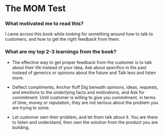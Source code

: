 # The MOM Test

### What motivated me to read this?

I came across this book while looking for something around how to talk to customers, and how to get the right feedback from them.

### What are my top 2-3 learnings from the book?
- The effective way to get proper feedback from the customer is to talk about their life instead of your idea, Ask about specifics in the past instead of generics or opinions about the future and Talk less and listen more.

- Deflect compliments, Anchor fluff Dig beneath opinions, ideas, requests, and emotions to the underlying facts and motivations, and Ask for commitment. Until customer is willing to give you commitment, in terms of time, money or reputation, they are not serious about the problem you are trying to solve.

- Let customer own their problem, and let them talk about it. You are there to listen and understand, then own the solution from the product you are building.
